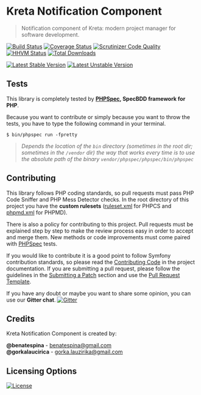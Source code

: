 # Kreta Notification Component
> Notification component of Kreta: modern project manager for software development.

[![Build Status](https://travis-ci.org/kreta/Notification.svg?branch=master)](https://travis-ci.org/kreta/Notification)
[![Coverage Status](https://img.shields.io/coveralls/kreta/Notification.svg)](https://coveralls.io/r/kreta/Notification)
[![Scrutinizer Code Quality](https://scrutinizer-ci.com/g/kreta/Notification/badges/quality-sNotification.png?b=master)](https://scrutinizer-ci.com/g/kreta/Notification/?branch=master)
[![HHVM Status](http://hhvm.h4cc.de/badge/kreta/notification.svg)](http://hhvm.h4cc.de/package/kreta/notification)
[![Total Downloads](https://poser.pugx.org/kreta/notification/downloads)](https://packagist.org/packages/kreta/notification)

[![Latest Stable Version](https://poser.pugx.org/kreta/notification/v/stable.svg)](https://packagist.org/packages/kreta/notification)
[![Latest Unstable Version](https://poser.pugx.org/kreta/notification/v/unstable.svg)](https://packagist.org/packages/kreta/notification)

Tests
-----

This library is completely tested by **[PHPSpec][1], SpecBDD framework for PHP**.

Because you want to contribute or simply because you want to throw the tests, you have to type the following command
in your terminal.

    $ bin/phpspec run -fpretty

>*Depends the location of the `bin` directory (sometimes in the root dir; sometimes in the `/vendor` dir) the way that
works every time is to use the absolute path of the binary `vendor/phpspec/phpspec/bin/phpspec`*

Contributing
------------

This library follows PHP coding standards, so pull requests must pass PHP Code Sniffer and PHP Mess Detector
checks. In the root directory of this project you have the **custom rulesets** ([ruleset.xml]() for PHPCS and
[phpmd.xml]() for PHPMD).

There is also a policy for contributing to this project. Pull requests must
be explained step by step to make the review process easy in order to
accept and merge them. New methods or code improvements must come paired with [PHPSpec][1] tests.

If you would like to contribute it is a good point to follow Symfony contribution standards,
so please read the [Contributing Code][2] in the project
documentation. If you are submitting a pull request, please follow the guidelines
in the [Submitting a Patch][3] section and use the [Pull Request Template][4].

If you have any doubt or maybe you want to share some opinion, you can use our **Gitter chat**.
[![Gitter](https://badges.gitter.im/Join%20Chat.svg)](https://gitter.im/kreta/kreta?utm_source=badge&utm_medium=badge&utm_campaign=pr-badge&utm_content=badge)

[1]: http://www.phpspec.net/
[2]: http://symfony.com/doc/current/contributing/code/index.html
[3]: http://symfony.com/doc/current/contributing/code/patches.html#check-list
[4]: http://symfony.com/doc/current/contributing/code/patches.html#make-a-pull-request

Credits
-------
Kreta Notification Component is created by:
>
**@benatespina** - [benatespina@gmail.com](mailto:benatespina@gmail.com)<br/>
**@gorkalaucirica** - [gorka.lauzirika@gmail.com](mailto:gorka.lauzirika@gmail.com)

Licensing Options
-----------------
[![License](https://poser.pugx.org/kreta/notification/license.svg)](https://github.com/kreta/kreta/blob/master/LICENSE)

